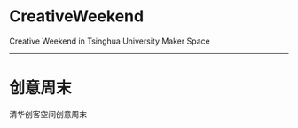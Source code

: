 CreativeWeekend
===============

Creative Weekend in Tsinghua University Maker Space

---------------------------------------------------

创意周末
===============
清华创客空间创意周末

